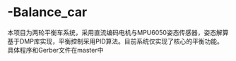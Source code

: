 # -Balance_car
本项目为两轮平衡车系统，采用直流编码电机与MPU6050姿态传感器，姿态解算基于DMP库实现，平衡控制采用PID算法。目前系统仅实现了核心的平衡功能。
具体程序和Gerber文件在master中
